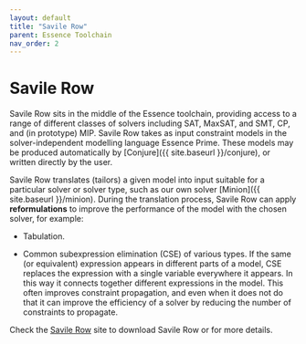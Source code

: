```yaml
---
layout: default
title: "Savile Row"
parent: Essence Toolchain
nav_order: 2
---
```

# Savile Row

Savile Row sits in the middle of the Essence toolchain, providing access to a range of different classes of solvers including SAT, MaxSAT, and SMT, CP, and (in prototype) MIP. Savile Row takes as input constraint models in the solver-independent modelling language Essence Prime. These models may be produced automatically by [Conjure]({{ site.baseurl }}/conjure), or written directly by the user. 

Savile Row translates (tailors) a given model into input suitable for a particular solver or solver type, such as our own solver [Minion]({{ site.baseurl }}/minion). During the translation process, Savile Row can apply __reformulations__ to improve the performance of the model with the chosen solver, for example:

* Tabulation. 

* Common subexpression elimination (CSE) of various types. If the same (or equivalent) expression appears in different parts of a model, CSE replaces the expression with a single variable everywhere it appears. In this way it connects together different expressions in the model. This often improves constraint propagation, and even when it does not do that it can improve the efficiency of a solver by reducing the number of constraints to propagate.

Check the [Savile Row](https://savilerow.cs.st-andrews.ac.uk/) site to download Savile Row or for more details. 



